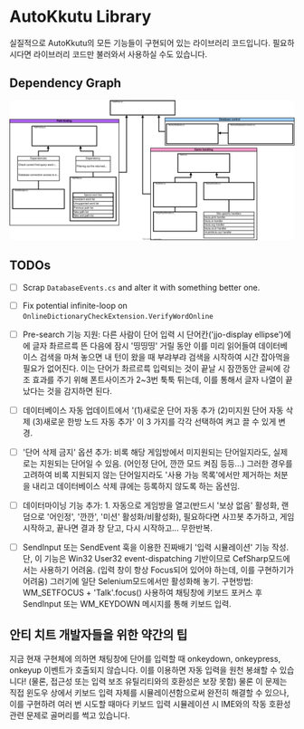 # AutoKkutu Library

실질적으로 AutoKkutu의 모든 기능들이 구현되어 있는 라이브러리 코드입니다.
필요하시다면 라이브러리 코드만 불러와서 사용하실 수도 있습니다.

## Dependency Graph

![#](Dependency-Graph.svg)

## TODOs

- [ ] Scrap `DatabaseEvents.cs` and alter it with something better one.
- [ ] Fix potential infinite-loop on `OnlineDictionaryCheckExtension.VerifyWordOnline`

- [ ] Pre-search 기능 지원: 다른 사람이 단어 입력 시 단어칸('jjo-display ellipse')에에 글자 촤르르륵 뜬 다음에 잠시 '띵띵띵' 거릴 동안 이를 미리 읽어들여 데이터베이스 검색을 마쳐 놓으면 내 턴이 왔을 때 부랴부랴 검색을 시작하여 시간 잡아먹을 필요가 없어진다.
        이는 단어가 촤르르륵 입력되는 것이 끝날 시 잠깐동안 글씨에 강조 효과를 주기 위해 폰트사이즈가 2~3번 툭툭 튀는데, 이를 통해서 글자 나열이 끝났다는 것을 감지하면 된다.
- [ ] 데이터베이스 자동 업데이트에서 '(1)새로운 단어 자동 추가 (2)미지원 단어 자동 삭제 (3)새로운 한방 노드 자동 추가' 이 3 가지를 각각 선택하여 켜고 끌 수 있게 변경.
- [ ] '단어 삭제 금지' 옵션 추가: 비록 해당 게임방에서 미지원되는 단어일지라도, 실제로는 지원되는 단어일 수 있음. (어인정 단어, 깐깐 모드 켜짐 등등...) 그러한 경우를 고려하여 비록 지원되지 않는 단어일지라도 '사용 가능 목록'에서만 제거하는 처분을 내리고 데이터베이스 삭제 큐에는 등록하지 않도록 하는 옵션임.
- [ ] 데이터마이닝 기능 추가: 1. 자동으로 게임방을 열고(반드시 '보상 없음' 활성화, 랜덤으로 '어인정', '깐깐', '미션' 활성화/비활성화), 필요하다면 사끄봇 추가하고, 게임 시작하고, 끝나면 결과 창 닫고, 다시 시작하고... 무한반복.
- [ ] SendInput 또는 SendEvent 훅을 이용한 진짜배기 '입력 시뮬레이션' 기능 작성. 단, 이 기능은 Win32 User32 event-dispatching 기반이므로 CefSharp모드에서는 사용하기 어려움. (입력 창이 항상 Focus되어 있어야 하는데, 이를 구현하기가 어려움) 그러기에 일단 Selenium모드에서만 활성화해 놓기.
        구현방법: WM_SETFOCUS + 'Talk'.focus() 사용하여 채팅창에 키보드 포커스 후 SendInput 또는 WM_KEYDOWN 메시지를 통해 키보드 입력.
## 안티 치트 개발자들을 위한 약간의 팁

지금 현재 구현체에 의하면 채팅창에 단어를 입력할 때 onkeydown, onkeypress, onkeyup 이벤트가 호출되지 않습니다. 이를 이용하면 자동 입력을 원천 봉쇄할 수 있습니다! (물론, 접근성 또는 입력 보조 유틸리티와의 호환성은 보장 못함)
물론 이 문제는 직접 윈도우 상에서 키보드 입력 자체를 시뮬레이션함으로써 완전히 해결할 수 있으나, 이를 구현하려 여러 번 시도할 때마다 키보드 입력 시뮬레이션 시 IME와의 작동 호환성 관련 문제로 골머리를 썩고 있습니다.
